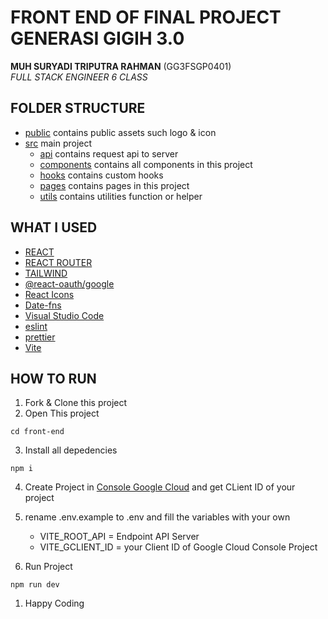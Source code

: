 # FRONT END OF FINAL PROJECT GENERASI GIGIH 3.0

**MUH SURYADI TRIPUTRA RAHMAN** (GG3FSGP0401) <br>
*FULL STACK ENGINEER 6 CLASS*

## FOLDER STRUCTURE
- [public](./public/) contains public assets such logo & icon
- [src](./src/) main project
  - [api](./src/api/) contains request api to server
  - [components](./src/components/) contains all components in this project
  - [hooks](./src/hooks/) contains custom hooks
  - [pages](./src/pages/) contains pages in this project
  - [utils](./src/utils/) contains utilities function or helper

## WHAT I USED

- [REACT](https://react.dev/)
- [REACT ROUTER](https://reactrouter.com/)
- [TAILWIND](https://react.dev/)
- [@react-oauth/google](https://react-oauth.vercel.app/)
- [React Icons](https://react-icons.github.io/react-icons/)
- [Date-fns](https://date-fns.org/)
- [Visual Studio Code](https://code.visualstudio.com/)
- [eslint](https://eslint.org/)
- [prettier](https://prettier.io/)
- [Vite](https://vitejs.dev/)

## HOW TO RUN

1. Fork & Clone this project 
2. Open This project
```
cd front-end
```
3. Install all depedencies
```
npm i
```
4. Create Project in [Console Google Cloud](https://console.cloud.google.com/) and get CLient ID of your project

5. rename .env.example  to .env and fill the variables with your own
   - VITE_ROOT_API = Endpoint API Server
   - VITE_GCLIENT_ID = your Client ID of Google  Cloud Console Project
   
6. Run Project
```
npm run dev
```
1. Happy Coding
